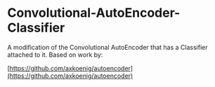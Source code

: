 # Convolutional-AutoEncoder-Classifier
 A modification of the Convolutional AutoEncoder that has a Classifier attached to it.
 Based on work by:

 [https://github.com/axkoenig/autoencoder](https://github.com/axkoenig/autoencoder)